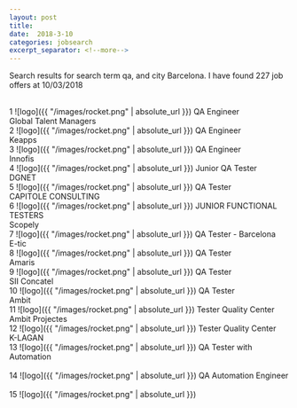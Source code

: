```yaml
---
layout: post
title:  
date:  2018-3-10 
categories: jobsearch 
excerpt_separator: <!--more-->
---
```

 Search results for search term qa, and city Barcelona. I have found  227 job offers at 10/03/2018
<!--more-->
<br>
1
![logo]({{ "/images/rocket.png" | absolute_url }})
QA Engineer
<br>
Global Talent Managers
<br>
2
![logo]({{ "/images/rocket.png" | absolute_url }})
QA Engineer
<br>
Keapps
<br>
3
![logo]({{ "/images/rocket.png" | absolute_url }})
QA Engineer
<br>
Innofis
<br>
4
![logo]({{ "/images/rocket.png" | absolute_url }})
Junior QA Tester
<br>
DGNET
<br>
5
![logo]({{ "/images/rocket.png" | absolute_url }})
QA Tester
<br>
CAPITOLE CONSULTING
<br>
6
![logo]({{ "/images/rocket.png" | absolute_url }})
JUNIOR FUNCTIONAL TESTERS
<br>
Scopely
<br>
7
![logo]({{ "/images/rocket.png" | absolute_url }})
QA Tester - Barcelona
<br>
E-tic
<br>
8
![logo]({{ "/images/rocket.png" | absolute_url }})
QA Tester
<br>
Amaris
<br>
9
![logo]({{ "/images/rocket.png" | absolute_url }})
QA Tester
<br>
SII Concatel
<br>
10
![logo]({{ "/images/rocket.png" | absolute_url }})
QA Tester
<br>
Ambit
<br>
11
![logo]({{ "/images/rocket.png" | absolute_url }})
Tester Quality Center
<br>
Ambit Projectes
<br>
12
![logo]({{ "/images/rocket.png" | absolute_url }})
Tester Quality Center
<br>
K-LAGAN
<br>
13
![logo]({{ "/images/rocket.png" | absolute_url }})
QA Tester with Automation
<br>

<br>
14
![logo]({{ "/images/rocket.png" | absolute_url }})
QA Automation Engineer
<br>

<br>
15
![logo]({{ "/images/rocket.png" | absolute_url }})

<br>

